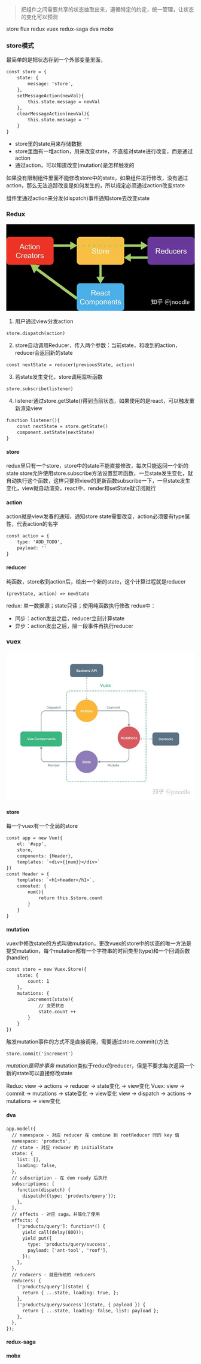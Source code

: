 > 把组件之间需要共享的状态抽取出来，遵循特定的约定，统一管理，让状态的变化可以预测

store flux redux vuex redux-saga dva mobx
### store模式
最简单的是把状态存到一个外部变量里面，
```
const store = {
    state: {
        message: 'store',
    },
    setMessageAction(newVal){
        this.state.message = newVal
    },
    clearMessageAction(newVal){
        this.state.message = ''
    }
}
```
- store里的state用来存储数据
- store里面有一堆action，用来改变state，不直接对state进行改变，而是通过action
- 通过action，可以知道改变(mutation)是怎样触发的

如果没有限制组件里面不能修改store中的state，如果组件进行修改，没有通过action，那么无法追踪改变是如何发生的，所以规定必须通过action改变state

组件里通过action来分发(dispatch)事件通知store去改变state

### Redux
![avatar](./img/redux.jpg)
1. 用户通过view分发action
```
store.dispatch(action)
```
2. store自动调用Reducer，传入两个参数：当前state，和收到的action，reducer会返回新的state
```
const nextState = reducer(previousState, action)
```
3. 若state发生变化，store调用监听函数
```
store.subscribe(listener)
```
4. listener通过store.getState()得到当前状态，如果使用的是react，可以触发重新渲染view
```
function listener(){
    const nextState = store.getState()
    component.setState(nextState)
}
```
#### store
redux里只有一个store，store中的state不能直接修改，每次只能返回一个新的state
store允许使用store.subscribe方法设置监听函数，一旦state发生变化，就自动执行这个函数，这样只要把view的更新函数subscribe一下，一旦state发生变化，view就自动渲染，react中，render和setState就订阅就行

#### action
action就是view发春的通知，通知store state需要改变，action必须要有type属性，代表action的名字
```
const action = {
    type: 'ADD_TODO',
    payload: ''
}
```

#### reducer
纯函数，store收到action后，给出一个新的state，这个计算过程就是reducer
```
(prevState, action) => newState
```
redux: 单一数据源；state只读；使用纯函数执行修改
redux中：
- 同步：action发出之后，reducer立刻计算state
- 异步：action发出之后，隔一段事件再执行reducer

### vuex
![avatar](./img/vuex.jpg)
#### store
每一个vuex有一个全局的store
```
const app = new Vue({
    el: '#app',
    store,
    components: {Header},
    templates: `<div>{{num}}</div>`
})
const Header = {
    templates: `<h1>header</h1>`,
    comouted: {
        num(){
            return this.$store.count
        }
    }
}
```

#### mutation
vuex中修改state的方式叫做mutation，更改vuex的store中的状态的唯一方法是提交mutation，每个mutation都有一个字符串的时间类型(type)和一个回调函数(handler)
```
const store = new Vuex.Store({
    state: {
        count: 1
    },
    mutations: {
        increment(state){
            // 变更状态
            state.count ++
        }
    }
})
```
触发mutation事件的方式不是直接调用，需要通过store.commit()方法
```
store.commit('increment')
```
*mutation是同步事务*
 mutation类似于redux的reducer，但是不要求每次返回一个新的state可以直接修改state

Redux: view -> actions -> reducer -> state变化 -> view变化
Vuex: view -> commit -> mutations -> state变化 -> view变化 
      view -> dispatch -> actions -> mutations -> view变化

#### dva
```
app.model({
  // namespace - 对应 reducer 在 combine 到 rootReducer 时的 key 值
  namespace: 'products',
  // state - 对应 reducer 的 initialState
  state: {
    list: [],
    loading: false,
  },
  // subscription - 在 dom ready 后执行
  subscriptions: [
    function(dispatch) {
      dispatch({type: 'products/query'});
    },
  ],
  // effects - 对应 saga，并简化了使用
  effects: {
    ['products/query']: function*() {
      yield call(delay(800));
      yield put({
        type: 'products/query/success',
        payload: ['ant-tool', 'roof'],
      });
    },
  },
  // reducers - 就是传统的 reducers
  reducers: {
    ['products/query'](state) {
      return { ...state, loading: true, };
    },
    ['products/query/success'](state, { payload }) {
      return { ...state, loading: false, list: payload };
    },
  },
});
```
#### redux-saga
#### mobx
